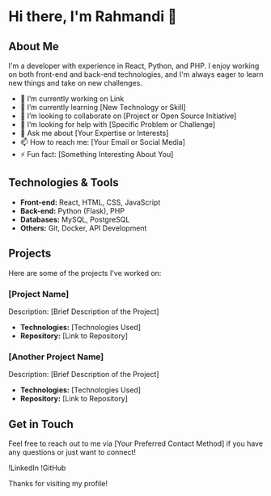 # Hi there, I'm Rahmandi 👋

## About Me
I'm a developer with experience in React, Python, and PHP. I enjoy working on both front-end and back-end technologies, and I'm always eager to learn new things and take on new challenges.

- 🔭 I’m currently working on Link
- 🌱 I’m currently learning [New Technology or Skill]
- 👯 I’m looking to collaborate on [Project or Open Source Initiative]
- 🤔 I’m looking for help with [Specific Problem or Challenge]
- 💬 Ask me about [Your Expertise or Interests]
- 📫 How to reach me: [Your Email or Social Media]
- ⚡ Fun fact: [Something Interesting About You]

## Technologies & Tools
- **Front-end:** React, HTML, CSS, JavaScript
- **Back-end:** Python (Flask), PHP
- **Databases:** MySQL, PostgreSQL
- **Others:** Git, Docker, API Development

## Projects
Here are some of the projects I've worked on:

### [Project Name]
Description: [Brief Description of the Project]
- **Technologies:** [Technologies Used]
- **Repository:** [Link to Repository]

### [Another Project Name]
Description: [Brief Description of the Project]
- **Technologies:** [Technologies Used]
- **Repository:** [Link to Repository]

## Get in Touch
Feel free to reach out to me via [Your Preferred Contact Method] if you have any questions or just want to connect!

!LinkedIn
!GitHub

Thanks for visiting my profile!
